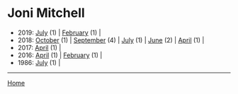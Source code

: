 # Joni Mitchell

  * 2019: 
      [July](./joni-mitchell-2019-07.md) (1) | 
      [February](./joni-mitchell-2019-02.md) (1) | 
  * 2018: 
      [October](./joni-mitchell-2018-10.md) (1) | 
      [September](./joni-mitchell-2018-09.md) (4) | 
      [July](./joni-mitchell-2018-07.md) (1) | 
      [June](./joni-mitchell-2018-06.md) (2) | 
      [April](./joni-mitchell-2018-04.md) (1) | 
  * 2017: 
      [April](./joni-mitchell-2017-04.md) (1) | 
  * 2016: 
      [April](./joni-mitchell-2016-04.md) (1) | 
      [February](./joni-mitchell-2016-02.md) (1) | 
  * 1986: 
      [July](./joni-mitchell-1986-07.md) (1) | 

----

[Home](../)
